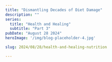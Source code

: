 ```yaml
---
title: "Dismantling Decades of Diet Damage"
description: ""
series:
  title: "Health and Healing"
  subtitle: "Part 3"
pubDate: "August 28 2024"
heroImage: '/img/blog-placeholder-4.jpg'

slug: 2024/08/28/health-and-healing-nutrition

---
```

